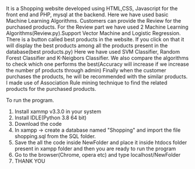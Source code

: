 It is a Shopping website developed using HTML,CSS, Javascript for the front end and PHP, mysql at the backend.
Here we have used basic Machine Learning Algorithms.
Customers can provide the Review for the purchased products.
For the Review part we have used 2 Machine Learning Algorithms(Review.py).Support Vector Machine and Logistic Regression.
There is a button called best products in the website. If you click on that it will display the best products among all the products present in the database(best products.py)
Here we have used SVM Classifier, Random Forest Classifier and K-Neigbors Classifier. We also compare the algorithms to check which one performs the best(Accuracy will increase if we increase the number pf products through admin)
Finally when the customer purchases the products, he will be recommended with the similar products. I made use of Association Rule mining technique to find the related products for the purchased products.

To run the program.
1) Install xammp v3.3.0 in your system
2) Install IDLE(Python 3.8 64 bit)
3) Download the code
4) In xampp -> create a database named "Shopping" and import the file shopping.sql from the SQL folder.
5) Save the all the code inside NewFolder and place it inside  htdocs folder present in xampp folder and then you are ready to run the program
6) Go to the browser(Chrome, opera etc) and type localhost/NewFolder
7) THANK YOU
